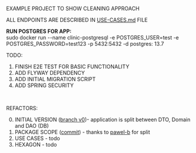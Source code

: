EXAMPLE PROJECT TO SHOW CLEANING APPROACH

ALL ENDPOINTS ARE DESCRIBED IN [USE-CASES.md](USE-CASES.md) FILE

**RUN POSTGRES FOR APP:** <br />
sudo docker run --name clinic-postgresql -e POSTGRES_USER=test -e POSTGRES_PASSWORD=test123 -p 5432:5432 -d postgres:
13.7

TODO:

1. FINISH E2E TEST FOR BASIC FUNCTIONALITY
2. ADD FLYWAY DEPENDENCY
3. ADD INITIAL MIGRATION SCRIPT
4. ADD SPRING SECURITY

<br />

REFACTORS:

0. INITIAL VERSION ([branch v0](https://github.com/Klukov/example-clinic/tree/v0-initialVersion))- application is split
   between DTO, Domain and DAO (DB)
1. PACKAGE SCOPE ([commit](https://github.com/Klukov/example-clinic/commit/4fe9c00106b5b71378dd3ab660caff38f870f7a9)) -
   thanks to [pawel-b](https://github.com/pawel-b) for split
2. USE CASES - todo
3. HEXAGON - todo
